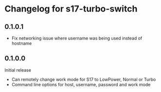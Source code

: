 # Changelog for s17-turbo-switch

## 0.1.0.1

- Fix networking issue where username was being used instead of hostname

## 0.1.0.0

Initial release

- Can remotely change work mode for S17 to LowPower, Normal or Turbo
- Command line options for host, username, password and work mode
